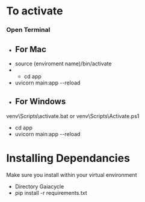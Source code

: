 # To activate
### Open Terminal
- ## For Mac
- source (enviroment name)/bin/activate
- - cd app
- uvicorn main:app --reload
- ## For Windows
venv\Scripts\activate.bat
 or
venv\Scripts\Activate.ps1
- cd app
- uvicorn main:app --reload


# Installing Dependancies
Make sure you install within your virtual environment 

- Directory Gaiacycle
- pip install -r requirements.txt
